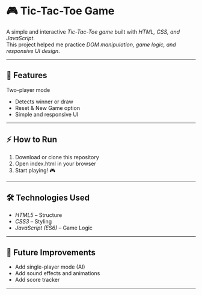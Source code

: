 # 🎮 Tic-Tac-Toe Game

A simple and interactive *Tic-Tac-Toe game* built with *HTML, CSS, and JavaScript*.  
This project helped me practice *DOM manipulation, game logic, and responsive UI design*.

---

## 🚀 Features
 Two-player mode  
- Detects winner or draw  
- Reset & New Game option  
- Simple and responsive UI  

---

## ⚡ How to Run
1. Download or clone this repository  
2. Open index.html in your browser  
3. Start playing! 🎮  

---

## 🛠 Technologies Used
- *HTML5* – Structure  
- *CSS3* – Styling  
- *JavaScript (ES6)* – Game Logic  

---

## 📌 Future Improvements
- Add single-player mode (AI)  
- Add sound effects and animations  
- Add score tracker  

---
